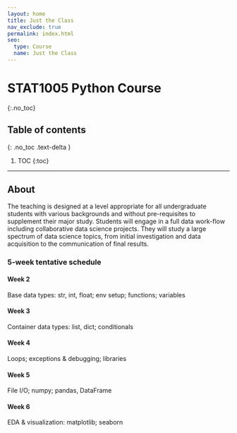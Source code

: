 ```yaml
---
layout: home
title: Just the Class
nav_exclude: true
permalink: index.html
seo:
  type: Course
  name: Just the Class
---
```


# STAT1005 Python Course
{:.no_toc}

## Table of contents
{: .no_toc .text-delta }

1. TOC
{:toc}

---

## About
The teaching is designed at a level appropriate for all undergraduate students with various backgrounds and without pre-requisites to supplement their major study. Students will engage in a full data work-flow including collaborative data science projects. They will study a large spectrum of data science topics, from initial investigation and data acquisition to the communication of final results.

### 5-week tentative schedule
#### Week 2
Base data types: str, int, float; env setup; functions; variables
#### Week 3
Container data types: list, dict; conditionals
#### Week 4
Loops; exceptions & debugging; libraries
#### Week 5
File I/O; numpy; pandas, DataFrame
#### Week 6
EDA & visualization: matplotlib; seaborn